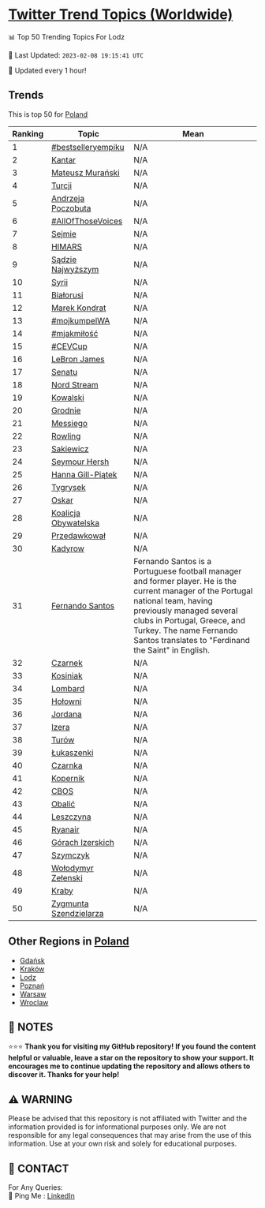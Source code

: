 [Twitter Trend Topics (Worldwide)](https://github.com/ErcinDedeoglu/Twitter-Trend-Topics)
==========


📊 Top 50 Trending Topics For Lodz

📆 Last Updated: `2023-02-08 19:15:41 UTC`

🔧 Updated every 1 hour!


## Trends

This is top 50 for [Poland](</Poland>)

| Ranking | Topic | Mean |
| ------- | ------------ | ------------ |
| 1 | [#bestselleryempiku](http://twitter.com/search?q=%23bestselleryempiku) | N/A |
| 2 | [Kantar](http://twitter.com/search?q=Kantar) | N/A |
| 3 | [Mateusz Murański](http://twitter.com/search?q=Mateusz+Mura%c5%84ski) | N/A |
| 4 | [Turcji](http://twitter.com/search?q=Turcji) | N/A |
| 5 | [Andrzeja Poczobuta](http://twitter.com/search?q=Andrzeja+Poczobuta) | N/A |
| 6 | [#AllOfThoseVoices](http://twitter.com/search?q=%23AllOfThoseVoices) | N/A |
| 7 | [Sejmie](http://twitter.com/search?q=Sejmie) | N/A |
| 8 | [HIMARS](http://twitter.com/search?q=HIMARS) | N/A |
| 9 | [Sądzie Najwyższym](http://twitter.com/search?q=S%c4%85dzie+Najwy%c5%bcszym) | N/A |
| 10 | [Syrii](http://twitter.com/search?q=Syrii) | N/A |
| 11 | [Białorusi](http://twitter.com/search?q=Bia%c5%82orusi) | N/A |
| 12 | [Marek Kondrat](http://twitter.com/search?q=Marek+Kondrat) | N/A |
| 13 | [#mojkumpelWA](http://twitter.com/search?q=%23mojkumpelWA) | N/A |
| 14 | [#mjakmiłość](http://twitter.com/search?q=%23mjakmi%c5%82o%c5%9b%c4%87) | N/A |
| 15 | [#CEVCup](http://twitter.com/search?q=%23CEVCup) | N/A |
| 16 | [LeBron James](http://twitter.com/search?q=LeBron+James) | N/A |
| 17 | [Senatu](http://twitter.com/search?q=Senatu) | N/A |
| 18 | [Nord Stream](http://twitter.com/search?q=Nord+Stream) | N/A |
| 19 | [Kowalski](http://twitter.com/search?q=Kowalski) | N/A |
| 20 | [Grodnie](http://twitter.com/search?q=Grodnie) | N/A |
| 21 | [Messiego](http://twitter.com/search?q=Messiego) | N/A |
| 22 | [Rowling](http://twitter.com/search?q=Rowling) | N/A |
| 23 | [Sakiewicz](http://twitter.com/search?q=Sakiewicz) | N/A |
| 24 | [Seymour Hersh](http://twitter.com/search?q=Seymour+Hersh) | N/A |
| 25 | [Hanna Gill-Piątek](http://twitter.com/search?q=Hanna+Gill-Pi%c4%85tek) | N/A |
| 26 | [Tygrysek](http://twitter.com/search?q=Tygrysek) | N/A |
| 27 | [Oskar](http://twitter.com/search?q=Oskar) | N/A |
| 28 | [Koalicja Obywatelska](http://twitter.com/search?q=Koalicja+Obywatelska) | N/A |
| 29 | [Przedawkował](http://twitter.com/search?q=Przedawkowa%c5%82) | N/A |
| 30 | [Kadyrow](http://twitter.com/search?q=Kadyrow) | N/A |
| 31 | [Fernando Santos](http://twitter.com/search?q=Fernando+Santos) | Fernando Santos is a Portuguese football manager and former player. He is the current manager of the Portugal national team, having previously managed several clubs in Portugal, Greece, and Turkey. The name Fernando Santos translates to "Ferdinand the Saint" in English. |
| 32 | [Czarnek](http://twitter.com/search?q=Czarnek) | N/A |
| 33 | [Kosiniak](http://twitter.com/search?q=Kosiniak) | N/A |
| 34 | [Lombard](http://twitter.com/search?q=Lombard) | N/A |
| 35 | [Hołowni](http://twitter.com/search?q=Ho%c5%82owni) | N/A |
| 36 | [Jordana](http://twitter.com/search?q=Jordana) | N/A |
| 37 | [Izera](http://twitter.com/search?q=Izera) | N/A |
| 38 | [Turów](http://twitter.com/search?q=Tur%c3%b3w) | N/A |
| 39 | [Łukaszenki](http://twitter.com/search?q=%c5%81ukaszenki) | N/A |
| 40 | [Czarnka](http://twitter.com/search?q=Czarnka) | N/A |
| 41 | [Kopernik](http://twitter.com/search?q=Kopernik) | N/A |
| 42 | [CBOS](http://twitter.com/search?q=CBOS) | N/A |
| 43 | [Obalić](http://twitter.com/search?q=Obali%c4%87) | N/A |
| 44 | [Leszczyna](http://twitter.com/search?q=Leszczyna) | N/A |
| 45 | [Ryanair](http://twitter.com/search?q=Ryanair) | N/A |
| 46 | [Górach Izerskich](http://twitter.com/search?q=G%c3%b3rach+Izerskich) | N/A |
| 47 | [Szymczyk](http://twitter.com/search?q=Szymczyk) | N/A |
| 48 | [Wołodymyr Zełenski](http://twitter.com/search?q=Wo%c5%82odymyr+Ze%c5%82enski) | N/A |
| 49 | [Kraby](http://twitter.com/search?q=Kraby) | N/A |
| 50 | [Zygmunta Szendzielarza](http://twitter.com/search?q=Zygmunta+Szendzielarza) | N/A |



## Other Regions in [Poland](</Poland>)

* [Gdańsk](</Poland/Gdańsk.md>)
* [Kraków](</Poland/Kraków.md>)
* [Lodz](</Poland/Lodz.md>)
* [Poznań](</Poland/Poznań.md>)
* [Warsaw](</Poland/Warsaw.md>)
* [Wroclaw](</Poland/Wroclaw.md>)



## 📝 NOTES

⭐⭐⭐ **Thank you for visiting my GitHub repository! If you found the content helpful or valuable, leave a star on the repository to show your support. It encourages me to continue updating the repository and allows others to discover it. Thanks for your help!**


## ⚠️ WARNING

Please be advised that this repository is not affiliated with Twitter and the information provided is for informational purposes only. We are not responsible for any legal consequences that may arise from the use of this information. Use at your own risk and solely for educational purposes.


## 📨 CONTACT

 For Any Queries:  
            🏓 Ping Me : [LinkedIn](https://www.linkedin.com/in/ercindedeoglu/)

